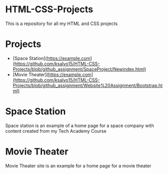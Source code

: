 # HTML-CSS-Projects
This is a repository for all my HTML and CSS projects

# Projects
* [Space Station](https://example.com](https://github.com/ksalvo15/HTML-CSS-Projects/blob/github_assignment/SpaceProject/Newindex.html)
* [Movie Theater](https://example.com](https://github.com/ksalvo15/HTML-CSS-Projects/blob/github_assignment/Website%20Assignment/Bootstrap.html)

# Space Station
Space station is an example of a home page for a space company with content created from my Tech Academy Course

# Movie Theater
Movie Theater site is an example for a home page for a movie theater

